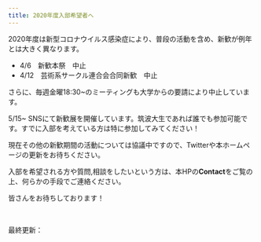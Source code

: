 ```yaml
---
title: 2020年度入部希望者へ
---
```

2020年度は新型コロナウイルス感染症により、普段の活動を含め、新歓が例年とは大きく異なります。

* 4/6　新歓本祭　中止
* 4/12　芸術系サークル連合会合同新歓　中止

さらに、毎週金曜18:30~のミーティングも大学からの要請により中止しています。

5/15~ SNSにて新歓展を開催しています。筑波大生であれば誰でも参加可能です。すでに入部を考えている方は特に参加してみてください！

現在その他の新歓期間の活動については協議中ですので、Twitterや本ホームページの更新をお待ちください。

入部を希望される方や質問,相談をしたいという方は、本HPの**Contact**をご覧の上、何らかの手段でご連絡ください。

皆さんをお待ちしております！

<br />

最終更新：